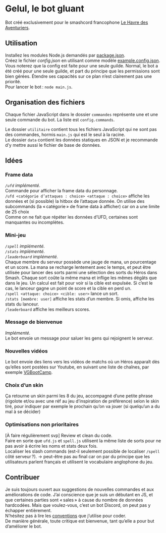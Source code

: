 # Gelul, le bot gluant

Bot créé exclusivement pour le smashcord francophone [Le Havre des Aventuriers](https://discord.gg/sevQSfS).

## Utilisation

Installez les modules Node.js demandés par [package.json](./package.json).  
Créez le fichier *config.json* en utilisant comme modèle [example.config.json](./example.config.json). Vous noterez que la config est faite pour une seule guilde. Normal, le bot a été créé pour une seule guilde, et part du principe que les permissions sont bien gérées. Étendre ses capacités sur ce plan n’est clairement pas une priorité.  
Pour lancer le bot : `node main.js`.

## Organisation des fichiers

Chaque fichier JavaScript dans le dossier `commandes` représente une et une seule commande du bot. La liste est `config.commands`.  

Le dossier `utilitaire` contient tous les fichiers JavaScript qui ne sont pas des commandes, hormis `main.js` qui est le seul à la racine.  
Le dossier `data` contient les données statiques en JSON et je recommande d’y mettre aussi le fichier de base de données.

## Idées

### Frame data
*`/ufd` implémenté.*  
Commande pour afficher la frame data du personnage.  
`/ufd <catégorie d’attaques : choice> <attaque : choice>` affiche les données et (si possible) la hitbox de l’attaque donnée.
On utilise des subcommands (la « catégorie » de frame data à afficher) car on a une limite de 25 choix   
Comme on ne fait que répéter les données d’UFD, certaines sont manquantes ou incomplètes.

### Mini-jeu
*`/spell` implémenté.*  
*`/stats` implémenté.*  
*`/leaderboard` implémenté.*  
Chaque membre du serveur possède une jauge de mana, un pourcentage et un score. La mana se recharge lentement avec le temps, et peut être utilisée pour lancer des sorts parmi une sélection des sorts du Héros dans Smash. Chaque sort coûte la même mana et inflige les mêmes dégâts que dans le jeu. Un calcul est fait pour voir si la cible est expulsée. Si c’est le cas, le lanceur gagne un point de score et la cible en perd un.  
`/spell <attaque: choice> <cible: user>` lance un sort.  
`/stats [membre: user]` affiche les stats d’un membre. Si omis, affiche les stats du lanceur.  
`/leaderboard` affiche les meilleurs scores.  

### Message de bienvenue
*Implémenté.*  
Le bot envoie un message pour saluer les gens qui rejoignent le serveur.

### Nouvelles vidéos
Le bot envoie des liens vers les vidéos de matchs où un Héros apparaît dès qu’elles sont postées sur Youtube, en suivant une liste de chaînes, par exemple [VGBootCamp](https://www.youtube.com/c/Vgbootcamp).

### Choix d’un skin
Ça retourne un skin parmi les 8 du jeu, accompagné d’une petite phrase (rigolote et/ou avec une réf au jeu d’inspiration de préférence) selon le skin tiré, pour indiquer par exemple le prochain qu’on va jouer (si quelqu’un a du mal à se décider)

### Optimisations non prioritaires
[À faire régulièrement svp] Review et clean du code.  
Faire en sorte que `ufd.js` et `spell.js` utilisent la même liste de sorts pour ne pas avoir à écrire les noms et stats deux fois.  
Localiser les slash commands (est-il seulement possible de localiser `/spell` côté serveur ?). → peut-être pas au final car on par du principe que les utilisateurs parlent français et utilisent le vocabulaire anglophone du jeu.  

## Contribuer

Je suis toujours ouvert aux suggestions de nouvelles commandes et aux améliorations de code.
J’ai conscience que je suis un débutant en JS, et que certaines parties sont « sales » à cause du nombre de données hardcodées.
Mais que voulez-vous, c’est un bot Discord, on peut pas y échapper entièrement.  
N’hésitez pas à lire les [conventions](./conventions.md) que j’utilise pour coder.  
De manière générale, toute critique est bienvenue, tant qu’elle a pour but d’améliorer le bot.
